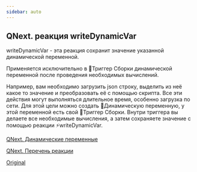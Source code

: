 ```yaml
---
sidebar: auto
---
```


## QNext. реакция writeDynamicVar

writeDynamicVar - эта реакция сохранит значение указанной динамической переменной.



Применяется исключительно в 🔗Триггер Сборки динамической переменной после проведения необходимых вычислений.



Например, вам необходимо загрузить json строку, выделить из неё какое то значение и преобразовать её с помощью скрипта. Все эти действия могут выполняться длительное время, особенно загрузка по сети. Для этой цели можно создать 💼Динамическую переменную, у этой переменной есть свой 🔗Триггер Сборки. Внутри триггера вы делаете все необходимые вычисления, а затем сохраняете значение с помощью реакции ⚡️writeDynamicVar.



[QNext. Динамические переменные](/docs-test/ph/reactions/dynamicvariable)

[QNext. Перечень реакции](/docs-test/ph/reactions)

[Original](https://telegra.ph/QNext-admin-reaction-writeDynamicVariable-05-01)